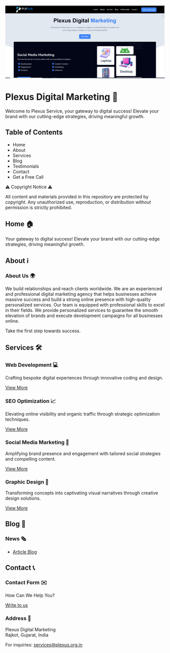 <!-- Logo -->
<p align="center">
  <img src="https://github.com/mishuk09/Digital_marketing/blob/main/public/a.PNG" alt="Plexus Digital Marketing">
</p>

# Plexus Digital Marketing 🚀

Welcome to Plexus Service, your gateway to digital success! Elevate your brand with our cutting-edge strategies, driving meaningful growth.

## Table of Contents

- Home 
- About 
- Services 
- Blog 
- Testimonials 
- Contact 
- Get a Free Call 

⚠️ Copyright Notice ⚠️

All content and materials provided in this repository are protected by copyright. Any unauthorized use, reproduction, or distribution without permission is strictly prohibited.

## Home 🏠

Your gateway to digital success! Elevate your brand with our cutting-edge strategies, driving meaningful growth.

## About ℹ️

### About Us 🌍

We build relationships and reach clients worldwide. We are an experienced and professional digital marketing agency that helps businesses achieve massive success and build a strong online presence with high-quality personalized services. Our team is equipped with professional skills to excel in their fields. We provide personalized services to guarantee the smooth elevation of brands and execute development campaigns for all businesses online.

Take the first step towards success.

## Services 🛠️

### Web Development 💻

Crafting bespoke digital experiences through innovative coding and design.

[View More](https://plexus.org.in)

### SEO Optimization 📈

Elevating online visibility and organic traffic through strategic optimization techniques.

[View More](https://plexus.org.in)

### Social Media Marketing 📱

Amplifying brand presence and engagement with tailored social strategies and compelling content.

[View More](https://plexus.org.in)

### Graphic Design 🎨

Transforming concepts into captivating visual narratives through creative design solutions.

[View More](https://plexus.org.in)

## Blog 📰

### News 🗞️

- [Article Blog]( https://plexus.org.in)
 
 

 
## Contact 📞

### Contact Form ✉️

How Can We Help You?

[Write to us](https://plexus.org.in)

### Address 📍

Plexus Digital Marketing  
Rajkot, Gujarat, India

For inquiries: [services@plexus.org.in](mailto:services@plexus.org.in)

